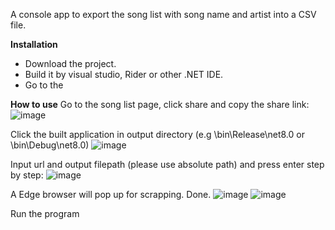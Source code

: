 A console app to export the song list with song name and artist into a CSV file.

**Installation**
* Download the project.
* Build it by visual studio, Rider or other .NET IDE.
* Go to the 

**How to use**
Go to the song list page, click share and copy the share link:
![image](https://github.com/user-attachments/assets/37bc3925-5470-4b7b-b14f-21f547cc6f3a)

Click the built application in output directory (e.g <project root>\bin\Release\net8.0 or <project root>\bin\Debug\net8.0)
![image](https://github.com/user-attachments/assets/7865a294-41f0-47f6-b740-d05089f73dd1)

Input url and output filepath (please use absolute path) and press enter step by step:
![image](https://github.com/user-attachments/assets/f44b7fac-dd93-4b11-8367-6350a2db4a6a)

A Edge browser will pop up for scrapping.
Done.
![image](https://github.com/user-attachments/assets/a0e5c906-3185-47ba-ae72-68dec5f8f95d)
![image](https://github.com/user-attachments/assets/0cabaf82-760b-4499-b798-ef840075bd9f)



Run the program
